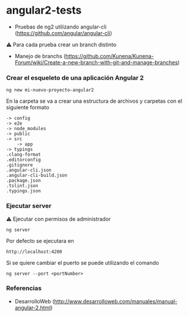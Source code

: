 # angular2-tests

- Pruebas de ng2 utilizando angular-cli (https://github.com/angular/angular-cli) 

:warning: Para cada prueba crear un branch distinto

- Manejo de branchs (https://github.com/Kunena/Kunena-Forum/wiki/Create-a-new-branch-with-git-and-manage-branches)

### Crear el esqueleto de una aplicación Angular 2

``` 
ng new mi-nuevo-proyecto-angular2
``` 


En la carpeta se va a crear una estructura de archivos y carpetas con el siguiente formato

``` 
-> config
-> e2e
-> node_modules
-> public
-> src
    -> app
-> typings
.clang-format
.editorconfig
.gitignore
.angular-cli.json
.angular-cli-build.json
.package.json
.tslint.json
.typings.json
``` 

### Ejecutar server

:warning: Ejecutar con permisos de administrador 
``` 
ng server
``` 

Por defecto se ejecutara en

``` 
http://localhost:4200
``` 

Si se quiere cambiar el puerto se puede utilizando el comando
``` 
ng server --port <portNumber>
``` 

### Referencias
- DesarrolloWeb (http://www.desarrolloweb.com/manuales/manual-angular-2.html)